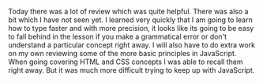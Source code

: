 Today there was a lot of review which was quite helpful. There was also a bit which I have not seen yet. I learned very quickly that I am going to learn how to type faster and with more precision, it looks like its going to be easy to fall behind in the lesson if you make a grammatical error or don't understand a particular concept right away. I will also have to do extra work on my own reviewing some of the more basic principles in JavaScript. When going covering HTML and CSS concepts I was able to recall them right away. But it was much more difficult trying to keep up with JavaScript. 
